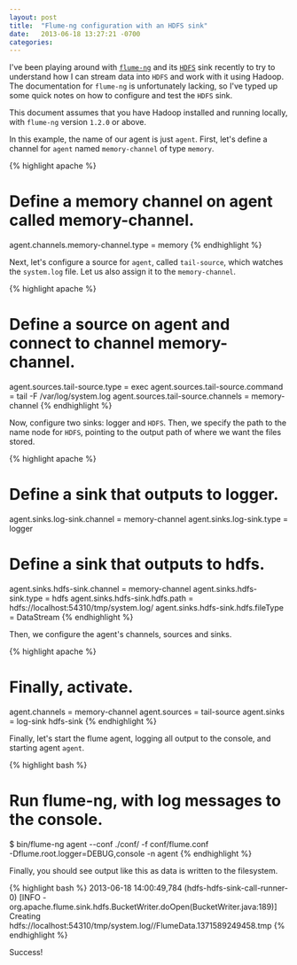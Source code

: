 ```yaml
---
layout: post
title:  "Flume-ng configuration with an HDFS sink"
date:   2013-06-18 13:27:21 -0700
categories:
---
```


I've been playing around with [`flume-ng`][flume-ng] and its
[`HDFS`][hdfs] sink recently to try to understand how I can stream data
into `HDFS` and work with it using Hadoop.  The documentation for
`flume-ng` is unfortunately lacking, so I've typed up some quick notes
on how to configure and test the `HDFS` sink.

This document assumes that you have Hadoop installed and running
locally, with `flume-ng` version `1.2.0` or above.

In this example, the name of our agent is just `agent`.  First, let's
define a channel for `agent` named `memory-channel` of type `memory`.

{% highlight apache %}
# Define a memory channel on agent called memory-channel.
agent.channels.memory-channel.type = memory
{% endhighlight %}

Next, let's configure a source for `agent`, called `tail-source`, which
watches the `system.log` file.  Let us also assign it to the
`memory-channel`.

{% highlight apache %}
# Define a source on agent and connect to channel memory-channel.
agent.sources.tail-source.type = exec
agent.sources.tail-source.command = tail -F /var/log/system.log
agent.sources.tail-source.channels = memory-channel
{% endhighlight %}

Now, configure two sinks: logger and `HDFS`.  Then, we specify the path
to the name node for `HDFS`, pointing to the output path of where we
want the files stored.

{% highlight apache %}
# Define a sink that outputs to logger.
agent.sinks.log-sink.channel = memory-channel
agent.sinks.log-sink.type = logger

# Define a sink that outputs to hdfs.
agent.sinks.hdfs-sink.channel = memory-channel
agent.sinks.hdfs-sink.type = hdfs
agent.sinks.hdfs-sink.hdfs.path = hdfs://localhost:54310/tmp/system.log/
agent.sinks.hdfs-sink.hdfs.fileType = DataStream
{% endhighlight %}

Then, we configure the agent's channels, sources and sinks.

{% highlight apache %}
# Finally, activate.
agent.channels = memory-channel
agent.sources = tail-source
agent.sinks = log-sink hdfs-sink
{% endhighlight %}

Finally, let's start the flume agent, logging all output to the console,
and starting agent `agent`.

{% highlight bash %}
# Run flume-ng, with log messages to the console.
$ bin/flume-ng agent --conf ./conf/ -f conf/flume.conf \
    -Dflume.root.logger=DEBUG,console -n agent
{% endhighlight %}

Finally, you should see output like this as data is written to the
filesystem.

{% highlight bash %}
2013-06-18 14:00:49,784 (hdfs-hdfs-sink-call-runner-0) [INFO - org.apache.flume.sink.hdfs.BucketWriter.doOpen(BucketWriter.java:189)] Creating hdfs://localhost:54310/tmp/system.log//FlumeData.1371589249458.tmp
{% endhighlight %}

Success!

[flume-ng]: http://flume.apache.org/
[hdfs]: http://hadoop.apache.org/docs/stable/hdfs_design.html
